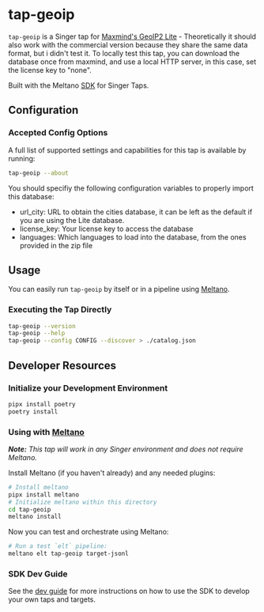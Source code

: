 # tap-geoip

`tap-geoip` is a Singer tap for [Maxmind's GeoIP2 Lite](https://dev.maxmind.com/geoip/geolite2-free-geolocation-data?lang=en) - Theoretically it should also work with the commercial version because they share the same data format, but i didn't test it. To locally test this tap, you can download the database once from maxmind, and use a local HTTP server, in this case, set the license key to "none".

Built with the Meltano [SDK](https://gitlab.com/meltano/sdk) for Singer Taps.

## Configuration

### Accepted Config Options

A full list of supported settings and capabilities for this
tap is available by running:

```bash
tap-geoip --about
```

You should specifiy the following configuration variables to properly import this database:

* url_city: URL to obtain the cities database, it can be left as the default if you are using the Lite database.
* license_key: Your license key to access the database
* languages: Which languages to load into the database, from the ones provided in the zip file

## Usage

You can easily run `tap-geoip` by itself or in a pipeline using [Meltano](www.meltano.com).

### Executing the Tap Directly

```bash
tap-geoip --version
tap-geoip --help
tap-geoip --config CONFIG --discover > ./catalog.json
```

## Developer Resources

### Initialize your Development Environment

```bash
pipx install poetry
poetry install
```


### Using with [Meltano](https://www.meltano.com)

_**Note:** This tap will work in any Singer environment and does not require Meltano._

Install Meltano (if you haven't already) and any needed plugins:

```bash
# Install meltano
pipx install meltano
# Initialize meltano within this directory
cd tap-geoip
meltano install
```

Now you can test and orchestrate using Meltano:

```bash
# Run a test `elt` pipeline:
meltano elt tap-geoip target-jsonl
```

### SDK Dev Guide

See the [dev guide](https://sdk.meltano.com/en/latest/dev_guide.html) for more instructions on how to use the SDK to 
develop your own taps and targets.
